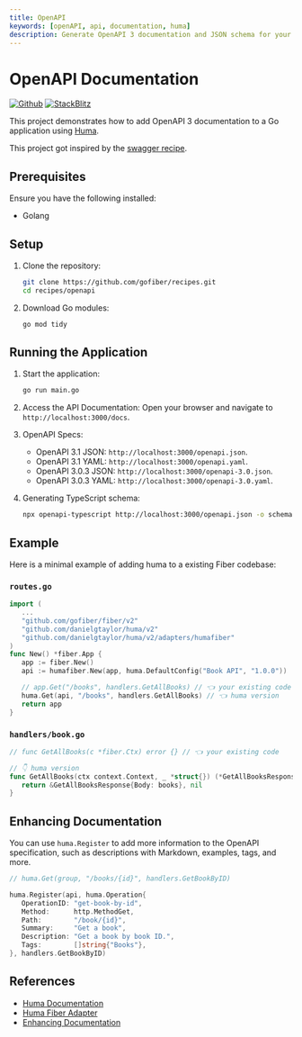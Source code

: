 ```yaml
---
title: OpenAPI
keywords: [openAPI, api, documentation, huma]
description: Generate OpenAPI 3 documentation and JSON schema for your application.
---
```


# OpenAPI Documentation

[![Github](https://img.shields.io/static/v1?label=&message=Github&color=2ea44f&style=for-the-badge&logo=github)](https://github.com/gofiber/recipes/tree/master/openapi) [![StackBlitz](https://img.shields.io/static/v1?label=&message=StackBlitz&color=2ea44f&style=for-the-badge&logo=StackBlitz)](https://stackblitz.com/github/gofiber/recipes/tree/master/openapi)

This project demonstrates how to add OpenAPI 3 documentation to a Go application using [Huma](https://github.com/danielgtaylor/huma).

This project got inspired by the [swagger recipe](https://github.com/gofiber/recipes/tree/master/swagger).

## Prerequisites

Ensure you have the following installed:

- Golang

## Setup

1. Clone the repository:

   ```sh
   git clone https://github.com/gofiber/recipes.git
   cd recipes/openapi
   ```

2. Download Go modules:
   ```sh
   go mod tidy
   ```

## Running the Application

1. Start the application:

   ```sh
   go run main.go
   ```

2. Access the API Documentation:
   Open your browser and navigate to `http://localhost:3000/docs`.

3. OpenAPI Specs:
   - OpenAPI 3.1 JSON: `http://localhost:3000/openapi.json`.
   - OpenAPI 3.1 YAML: `http://localhost:3000/openapi.yaml`.
   - OpenAPI 3.0.3 JSON: `http://localhost:3000/openapi-3.0.json`.
   - OpenAPI 3.0.3 YAML: `http://localhost:3000/openapi-3.0.yaml`.

4. Generating TypeScript schema:

   ```sh
   npx openapi-typescript http://localhost:3000/openapi.json -o schema.ts
   ```

## Example

Here is a minimal example of adding huma to a existing Fiber codebase:

### `routes.go`

```go
import (
   ...
   "github.com/gofiber/fiber/v2"
   "github.com/danielgtaylor/huma/v2"
   "github.com/danielgtaylor/huma/v2/adapters/humafiber"
)
func New() *fiber.App {
   app := fiber.New()
   api := humafiber.New(app, huma.DefaultConfig("Book API", "1.0.0"))

   // app.Get("/books", handlers.GetAllBooks) // 👈 your existing code
   huma.Get(api, "/books", handlers.GetAllBooks) // 👈 huma version
   return app
}
```

### `handlers/book.go`

```go
// func GetAllBooks(c *fiber.Ctx) error {} // 👈 your existing code

// 👇 huma version
func GetAllBooks(ctx context.Context, _ *struct{}) (*GetAllBooksResponse, error) {
   return &GetAllBooksResponse{Body: books}, nil
}
```

## Enhancing Documentation

You can use `huma.Register` to add more information to the OpenAPI specification, such as descriptions with Markdown, examples, tags, and more.

```go
// huma.Get(group, "/books/{id}", handlers.GetBookByID)

huma.Register(api, huma.Operation{
   OperationID: "get-book-by-id",
   Method:      http.MethodGet,
   Path:        "/book/{id}",
   Summary:     "Get a book",
   Description: "Get a book by book ID.",
   Tags:        []string{"Books"},
}, handlers.GetBookByID)
```

## References

- [Huma Documentation](https://github.com/danielgtaylor/huma)
- [Huma Fiber Adapter](https://huma.rocks/features/bring-your-own-router)
- [Enhancing Documentation](https://huma.rocks/tutorial/your-first-api/#enhancing-documentation)
